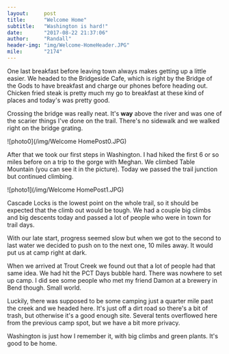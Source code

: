 ```yaml
---
layout:     post
title:      "Welcome Home"
subtitle:   "Washington is hard!"
date:       "2017-08-22 21:37:06"
author:     "Randall"
header-img: "img/Welcome-HomeHeader.JPG"
mile:       "2174"
---
```

One last breakfast before leaving town always makes getting up a little easier. We headed to the Bridgeside Cafe, which is right by the Bridge of the Gods to have breakfast and charge our phones before heading out. Chicken fried steak is pretty much my go to breakfast at these kind of places and today's was pretty good. 

Crossing the bridge was really neat. It's **way** above the river and was one of the scarier things I've done on the trail. There's no sidewalk and we walked right on the bridge grating.

![photo0](/img/Welcome HomePost0.JPG)

After that we took our first steps in Washington. I had hiked the first 6 or so miles before on a trip to the gorge with Meghan. We climbed Table Mountain (you can see it in the picture). Today we passed the trail junction but continued climbing.

![photo1](/img/Welcome HomePost1.JPG)

Cascade Locks is the lowest point on the whole trail, so it should be expected that the climb out would be tough. We had a couple big climbs and big descents today and passed a lot of people who were in town for trail days.

With our late start, progress seemed slow but when we got to the second to last water we decided to push on to the next one, 10 miles away. It would put us at camp right at dark.

When we arrived at Trout Creek we found out that a lot of people had that same idea. We had hit the PCT Days bubble hard. There was nowhere to set up camp. I did see some people who met my friend Damon at a brewery in Bend though. Small world.

Luckily, there was supposed to be some camping just a quarter mile past the creek and we headed here. It's just off a dirt road so there's a bit of trash, but otherwise it's a good enough site. Several tents overflowed here from the previous camp spot, but we have a bit more privacy.

Washington is just how I remember it, with big climbs and green plants. It's good to be home.
